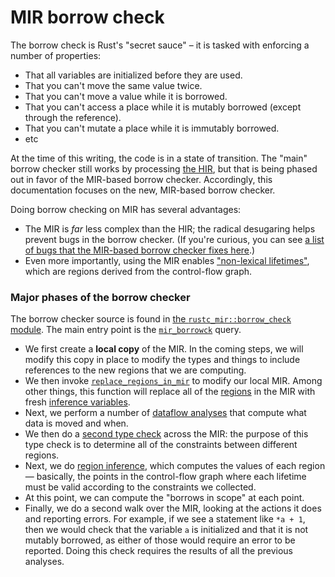 # MIR borrow check

The borrow check is Rust's "secret sauce" – it is tasked with
enforcing a number of properties:

- That all variables are initialized before they are used.
- That you can't move the same value twice.
- That you can't move a value while it is borrowed.
- That you can't access a place while it is mutably borrowed (except through
  the reference).
- That you can't mutate a place while it is immutably borrowed.
- etc

At the time of this writing, the code is in a state of transition. The
"main" borrow checker still works by processing [the HIR](hir.html),
but that is being phased out in favor of the MIR-based borrow checker.
Accordingly, this documentation focuses on the new, MIR-based borrow
checker.

Doing borrow checking on MIR has several advantages:

- The MIR is *far* less complex than the HIR; the radical desugaring
  helps prevent bugs in the borrow checker. (If you're curious, you
  can see
  [a list of bugs that the MIR-based borrow checker fixes here][47366].)
- Even more importantly, using the MIR enables ["non-lexical lifetimes"][nll],
  which are regions derived from the control-flow graph.

[47366]: https://github.com/rust-lang/rust/issues/47366
[nll]: https://rust-lang.github.io/rfcs/2094-nll.html

### Major phases of the borrow checker

The borrow checker source is found in
[the `rustc_mir::borrow_check` module][b_c]. The main entry point is
the [`mir_borrowck`] query.

[b_c]: https://doc.rust-lang.org/nightly/nightly-rustc/rustc_mir/borrow_check/index.html
[`mir_borrowck`]: https://doc.rust-lang.org/nightly/nightly-rustc/rustc_mir/borrow_check/fn.mir_borrowck.html

- We first create a **local copy** of the MIR. In the coming steps,
  we will modify this copy in place to modify the types and things to
  include references to the new regions that we are computing.
- We then invoke [`replace_regions_in_mir`] to modify our local MIR.
  Among other things, this function will replace all of the [regions](./appendix/glossary.html) in
  the MIR with fresh [inference variables](./appendix/glossary.html).
- Next, we perform a number of
  [dataflow analyses](./appendix/background.html#dataflow) that
  compute what data is moved and when.
- We then do a [second type check](borrow_check/type_check.html) across the MIR:
  the purpose of this type check is to determine all of the constraints between
  different regions.
- Next, we do [region inference](borrow_check/region_inference.html), which computes
  the values of each region — basically, the points in the control-flow graph where
  each lifetime must be valid according to the constraints we collected.
- At this point, we can compute the "borrows in scope" at each point.
- Finally, we do a second walk over the MIR, looking at the actions it
  does and reporting errors. For example, if we see a statement like
  `*a + 1`, then we would check that the variable `a` is initialized
  and that it is not mutably borrowed, as either of those would
  require an error to be reported. Doing this check requires the results of all
  the previous analyses.

[`replace_regions_in_mir`]: https://doc.rust-lang.org/nightly/nightly-rustc/rustc_mir/borrow_check/nll/fn.replace_regions_in_mir.html
